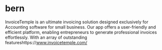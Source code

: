 # bern
InvoiceTemple is an ultimate invoicing solution designed exclusively for Accounting software for small business. Our app offers a user-friendly and efficient platform, enabling entrepreneurs to generate professional invoices effortlessly. With an array of outstanding featureshttps://www.invoicetemple.com/ 
